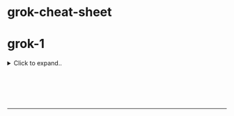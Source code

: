 # grok-cheat-sheet



# grok-1


<details><summary>Click to expand..</summary>




# GGUF
- https://huggingface.co/Arki05/Grok-1-GGUF
<details><summary>Click to expand..</summary>

# IQ3_XS
```shell
huggingface-cli download Arki05/Grok-1-GGUF --include "IQ3_XS/*" --local-dir "/home/t33n/Projects/ai/resources/models/llm/grok"
```

  
</details>







  
</details>




<br><br>
<br><br>
___
<br><br>
<br><br>
